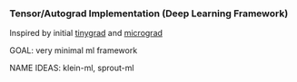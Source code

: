 ### Tensor/Autograd Implementation (Deep Learning Framework)

Inspired by initial [tinygrad](https://github.com/tinygrad/tinygrad/blob/c900b6ec36df87d25bd67d704b95826b9cc18ce2/tinygrad/tensor.py)
and [micrograd](https://github.com/karpathy/micrograd/blob/master/micrograd/engine.py)

GOAL: very minimal ml framework

NAME IDEAS: klein-ml, sprout-ml
